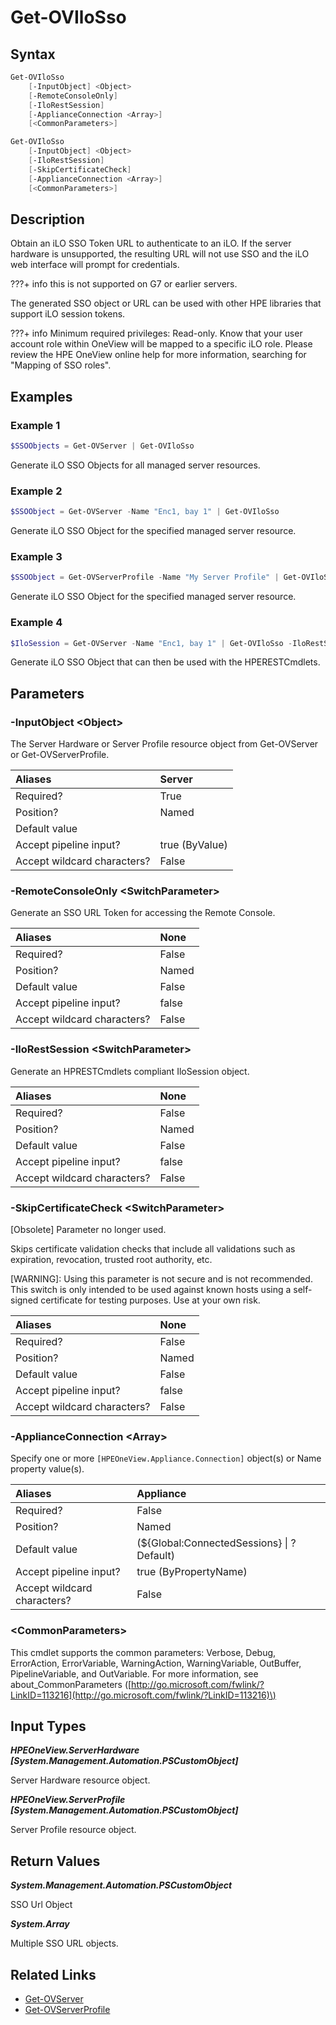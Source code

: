 ﻿---
description: Generate iLO SSO Token.
---

# Get-OVIloSso

## Syntax

```powershell
Get-OVIloSso
    [-InputObject] <Object>
    [-RemoteConsoleOnly]
    [-IloRestSession]
    [-ApplianceConnection <Array>]
    [<CommonParameters>]
```

```powershell
Get-OVIloSso
    [-InputObject] <Object>
    [-IloRestSession]
    [-SkipCertificateCheck]
    [-ApplianceConnection <Array>]
    [<CommonParameters>]
```

## Description

Obtain an iLO SSO Token URL to authenticate to an iLO.  If the server hardware is unsupported, the resulting URL will not use SSO and the iLO web interface will prompt for credentials.

???+ info
this is not supported on G7 or earlier servers.


The generated SSO object or URL can be used with other HPE libraries that support iLO session tokens.

???+ info
Minimum required privileges: Read-only. Know that your user account role within OneView will be mapped to a specific iLO role.  Please review the HPE OneView online help for more information, searching for 
"Mapping of SSO roles".
## Examples

###  Example 1 

```powershell
$SSOObjects = Get-OVServer | Get-OVIloSso
```

Generate iLO SSO Objects for all managed server resources.

###  Example 2 

```powershell
$SSOObject = Get-OVServer -Name "Enc1, bay 1" | Get-OVIloSso
```

Generate iLO SSO Object for the specified managed server resource.

###  Example 3 

```powershell
$SSOObject = Get-OVServerProfile -Name "My Server Profile" | Get-OVIloSso
```

Generate iLO SSO Object for the specified managed server resource.

###  Example 4 

```powershell
$IloSession = Get-OVServer -Name "Enc1, bay 1" | Get-OVIloSso -IloRestSession
```

Generate iLO SSO Object that can then be used with the HPERESTCmdlets.

## Parameters

### -InputObject &lt;Object&gt;

The Server Hardware or Server Profile resource object from Get-OVServer or Get-OVServerProfile.

| Aliases | Server |
| :--- | :--- |
| Required? | True |
| Position? | Named |
| Default value |  |
| Accept pipeline input? | true (ByValue) |
| Accept wildcard characters? | False |

### -RemoteConsoleOnly &lt;SwitchParameter&gt;

Generate an SSO URL Token for accessing the Remote Console.

| Aliases | None |
| :--- | :--- |
| Required? | False |
| Position? | Named |
| Default value | False |
| Accept pipeline input? | false |
| Accept wildcard characters? | False |

### -IloRestSession &lt;SwitchParameter&gt;

Generate an HPRESTCmdlets compliant IloSession object.

| Aliases | None |
| :--- | :--- |
| Required? | False |
| Position? | Named |
| Default value | False |
| Accept pipeline input? | false |
| Accept wildcard characters? | False |

### -SkipCertificateCheck &lt;SwitchParameter&gt;

[Obsolete]  Parameter no longer used.

Skips certificate validation checks that include all validations such as expiration, revocation, trusted root authority, etc.

[WARNING]:  Using this parameter is not secure and is not recommended. This switch is only intended to be used against known hosts using a self-signed certificate for testing purposes. Use at your own risk.

| Aliases | None |
| :--- | :--- |
| Required? | False |
| Position? | Named |
| Default value | False |
| Accept pipeline input? | false |
| Accept wildcard characters? | False |

### -ApplianceConnection &lt;Array&gt;

Specify one or more `[HPEOneView.Appliance.Connection]` object(s) or Name property value(s).

| Aliases | Appliance |
| :--- | :--- |
| Required? | False |
| Position? | Named |
| Default value | (${Global:ConnectedSessions} &vert; ? Default) |
| Accept pipeline input? | true (ByPropertyName) |
| Accept wildcard characters? | False |

### &lt;CommonParameters&gt;

This cmdlet supports the common parameters: Verbose, Debug, ErrorAction, ErrorVariable, WarningAction, WarningVariable, OutBuffer, PipelineVariable, and OutVariable. For more information, see about\_CommonParameters \([http://go.microsoft.com/fwlink/?LinkID=113216](http://go.microsoft.com/fwlink/?LinkID=113216)\)

## Input Types

_**HPEOneView.ServerHardware [System.Management.Automation.PSCustomObject]**_

Server Hardware resource object.

_**HPEOneView.ServerProfile [System.Management.Automation.PSCustomObject]**_

Server Profile resource object.

## Return Values

_**System.Management.Automation.PSCustomObject**_

SSO Url Object

_**System.Array**_

Multiple SSO URL objects.

## Related Links

* [Get-OVServer](get-ovserver.md)
* [Get-OVServerProfile](get-ovserverprofile.md)
